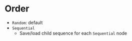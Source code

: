 # Order

* `Random`: default
* `Sequential`
  * Save/load child sequence for each `Sequential` node
